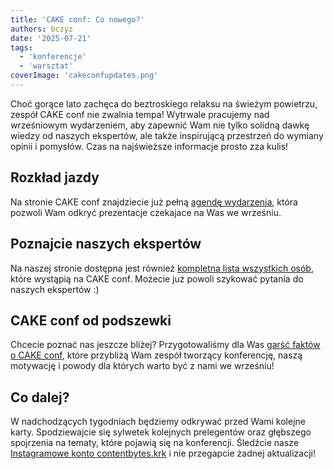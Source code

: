 ```yaml
---
title: 'CAKE conf: Co nowego?'
authors: bczyz
date: '2025-07-21'
tags:
  - 'konferencje'
  - 'warsztat'
coverImage: 'cakeconfupdates.png'
---
```


Choć gorące lato zachęca do beztroskiego relaksu na świeżym powietrzu, zespół
CAKE conf nie zwalnia tempa! Wytrwale pracujemy nad wrześniowym wydarzeniem, aby
zapewnić Wam nie tylko solidną dawkę wiedzy od naszych ekspertów, ale także
inspirującą przestrzeń do wymiany opinii i pomysłów. Czas na
najświeższe informacje prosto zza kulis!

<!-- truncate -->

## Rozkład jazdy

Na stronie CAKE conf znajdziecie już pełną
[agendę wydarzenia](https://cakeconf.contentbytes.pl/agenda), która pozwoli Wam
odkryć prezentacje czekajace na Was we wrześniu.

## Poznajcie naszych ekspertów

Na naszej stronie dostępna jest również
[kompletna lista wszystkich osób](https://cakeconf.contentbytes.pl/speakers),
które wystąpią na CAKE conf. Możecie już powoli szykować pytania do naszych
ekspertów :)

## CAKE conf od podszewki

Chcecie poznać nas jeszcze bliżej? Przygotowaliśmy dla Was
[garść faktów o CAKE conf](https://cakeconf.contentbytes.pl/about), które
przybliżą Wam zespół tworzący konferencję, naszą motywację i powody dla
których warto być z nami we wrześniu!

## Co dalej?

W nadchodzących tygodniach będziemy odkrywać przed Wami kolejne karty.
Spodziewajcie się sylwetek kolejnych prelegentów oraz głębszego spojrzenia na
tematy, które pojawią się na konferencji. Śledźcie nasze
[Instagramowe konto contentbytes.krk](https://www.instagram.com/contentbytes.krk/)
i nie przegapcie żadnej aktualizacji!
